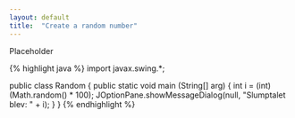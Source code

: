 ```yaml
---
layout: default
title:  "Create a random number"
---
```

Placeholder

{% highlight java %}
import javax.swing.*;

public class Random {
  public static void main (String[] arg) {
    int i = (int) (Math.random() * 100);
    JOptionPane.showMessageDialog(null, "Slumptalet blev: " + i);
  }
}
{% endhighlight %}
